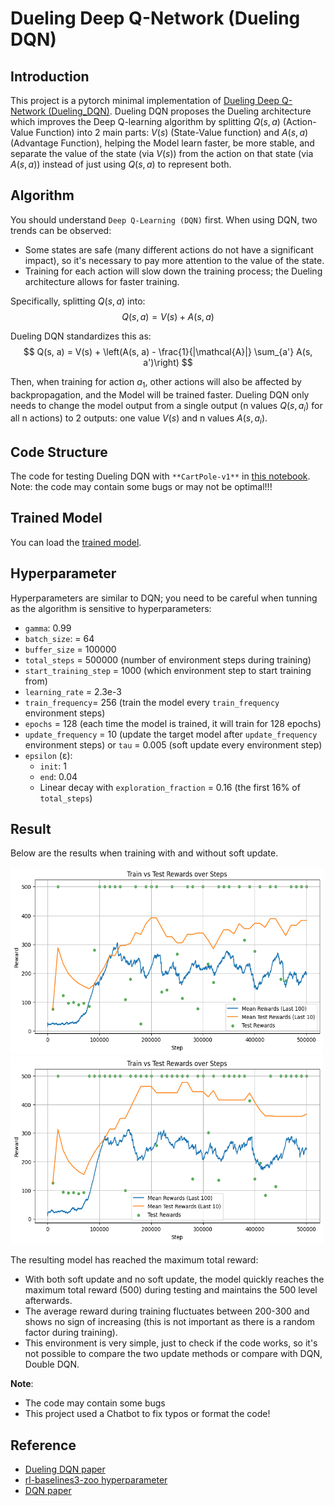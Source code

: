# Dueling Deep Q-Network (Dueling DQN)

## Introduction

This project is a pytorch minimal implementation of [Dueling Deep Q-Network (Dueling_DQN)](https://arxiv.org/pdf/1511.06581). Dueling DQN proposes the Dueling architecture which improves the Deep Q-learning algorithm by splitting $Q(s, a)$ (Action-Value Function) into 2 main parts: $V(s)$ (State-Value function) and $A(s, a)$ (Advantage Function), helping the Model learn faster, be more stable, and separate the value of the state (via $V(s)$) from the action on that state (via $A(s, a)$) instead of just using $Q(s, a)$ to represent both.

## Algorithm

You should understand `Deep Q-Learning (DQN)` first. When using DQN, two trends can be observed:
- Some states are safe (many different actions do not have a significant impact), so it's necessary to pay more attention to the value of the state.
- Training for each action will slow down the training process; the Dueling architecture allows for faster training.

Specifically, splitting $Q(s, a)$ into:
$$
Q(s,a)=V(s)+A(s,a)
$$ 

Dueling DQN standardizes this as:
$$
Q(s, a) = V(s) + \left(A(s, a) - \frac{1}{|\mathcal{A}|} \sum_{a'} A(s, a')\right)
$$

Then, when training for action $a_1$, other actions will also be affected by backpropagation, and the Model will be trained faster. Dueling DQN only needs to change the model output from a single output (n values $Q(s, a_i)$ for all n actions) to 2 outputs: one value $V(s)$ and n values $A(s, a_i)$.

## Code Structure

The code for testing Dueling DQN with `**CartPole-v1**` in [this notebook](Dueling_DQN.ipynb). Note: the code may contain some bugs or may not be optimal!!!

## Trained Model

You can load the [trained model](trained_model).

## Hyperparameter
Hyperparameters are similar to DQN; you need to be careful when tunning as the algorithm is sensitive to hyperparameters:
- `gamma`: 0.99
- `batch_size`: = 64
- `buffer_size` = 100000
- `total_steps` = 500000 (number of environment steps during training)
- `start_training_step` = 1000 (which environment step to start training from)
- `learning_rate` = 2.3e-3
- `train_frequency`= 256 (train the model every `train_frequency` environment steps)
- `epochs` = 128 (each time the model is trained, it will train for 128 epochs)
- `update_frequency` = 10 (update the target model after `update_frequency` environment steps) or `tau` = 0.005 (soft update every environment step)
- `epsilon` (ε):
    - `init`: 1
    - `end`: 0.04
    - Linear decay with `exploration_fraction` = 0.16 (the first 16% of `total_steps`)

## Result

Below are the results when training with and without soft update.

<p float="left">
  <img src="figure\soft_update.png" alt="soft update" width="500" height="300"/>
  <img src="figure\no_soft_update.png" alt="no soft update" width="500" height="300"/>
</p>

The resulting model has reached the maximum total reward:
- With both soft update and no soft update, the model quickly reaches the maximum total reward (500) during testing and maintains the 500 level afterwards.
- The average reward during training fluctuates between 200-300 and shows no sign of increasing (this is not important as there is a random factor during training).
- This environment is very simple, just to check if the code works, so it's not possible to compare the two update methods or compare with DQN, Double DQN.

**Note**:
- The code may contain some bugs
- This project used a Chatbot to fix typos or format the code!

## Reference
- [Dueling DQN paper](https://arxiv.org/pdf/1511.06581)
- [rl-baselines3-zoo hyperparameter](https://github.com/DLR-RM/rl-baselines3-zoo/blob/master/hyperparams/dqn.yml)
- [DQN paper](https://arxiv.org/pdf/1312.5602)
